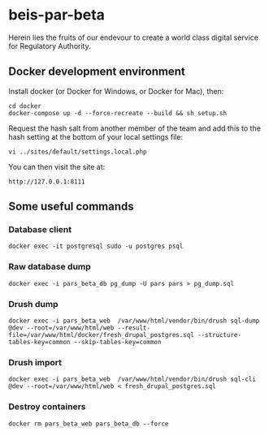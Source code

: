# beis-par-beta

Herein lies the fruits of our endevour to create a world class digital service for Regulatory Authority.

## Docker development environment

Install docker (or Docker for Windows, or Docker for Mac), then:

    cd docker
    docker-compose up -d --force-recreate --build && sh setup.sh
	
Request the hash salt from another member of the team and add this to the hash setting at the bottom of your local settings file:

    vi ../sites/default/settings.local.php
    
You can then visit the site at:

    http://127.0.0.1:8111
    
## Some useful commands

### Database client

    docker exec -it postgresql sudo -u postgres psql
    
### Raw database dump

    docker exec -i pars_beta_db pg_dump -U pars pars > pg_dump.sql
    
### Drush dump

    docker exec -i pars_beta_web  /var/www/html/vendor/bin/drush sql-dump @dev --root=/var/www/html/web --result-file=/var/www/html/docker/fresh_drupal_postgres.sql --structure-tables-key=common --skip-tables-key=common
    
### Drush import

    docker exec -i pars_beta_web  /var/www/html/vendor/bin/drush sql-cli @dev --root=/var/www/html/web < fresh_drupal_postgres.sql

### Destroy containers

    docker rm pars_beta_web pars_beta_db --force




